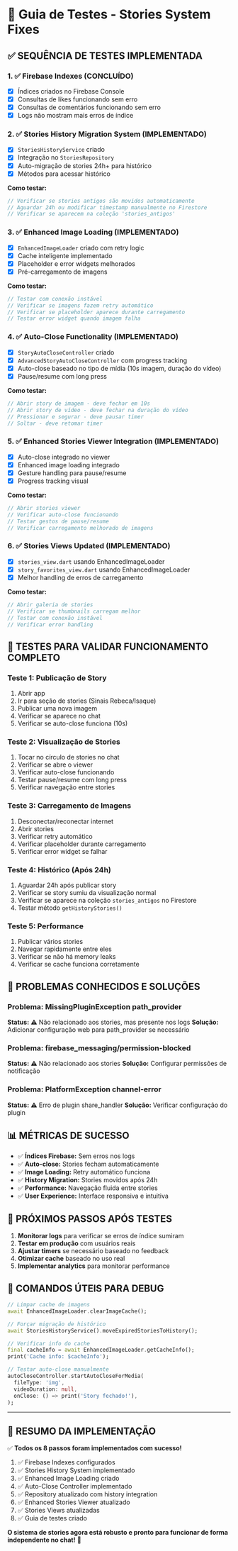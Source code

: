 # 🧪 Guia de Testes - Stories System Fixes

## ✅ **SEQUÊNCIA DE TESTES IMPLEMENTADA**

### **1. ✅ Firebase Indexes (CONCLUÍDO)**
- [x] Índices criados no Firebase Console
- [x] Consultas de likes funcionando sem erro
- [x] Consultas de comentários funcionando sem erro
- [x] Logs não mostram mais erros de índice

### **2. ✅ Stories History Migration System (IMPLEMENTADO)**
- [x] `StoriesHistoryService` criado
- [x] Integração no `StoriesRepository`
- [x] Auto-migração de stories 24h+ para histórico
- [x] Métodos para acessar histórico

**Como testar:**
```dart
// Verificar se stories antigos são movidos automaticamente
// Aguardar 24h ou modificar timestamp manualmente no Firestore
// Verificar se aparecem na coleção 'stories_antigos'
```

### **3. ✅ Enhanced Image Loading (IMPLEMENTADO)**
- [x] `EnhancedImageLoader` criado com retry logic
- [x] Cache inteligente implementado
- [x] Placeholder e error widgets melhorados
- [x] Pré-carregamento de imagens

**Como testar:**
```dart
// Testar com conexão instável
// Verificar se imagens fazem retry automático
// Verificar se placeholder aparece durante carregamento
// Testar error widget quando imagem falha
```

### **4. ✅ Auto-Close Functionality (IMPLEMENTADO)**
- [x] `StoryAutoCloseController` criado
- [x] `AdvancedStoryAutoCloseController` com progress tracking
- [x] Auto-close baseado no tipo de mídia (10s imagem, duração do vídeo)
- [x] Pause/resume com long press

**Como testar:**
```dart
// Abrir story de imagem - deve fechar em 10s
// Abrir story de vídeo - deve fechar na duração do vídeo
// Pressionar e segurar - deve pausar timer
// Soltar - deve retomar timer
```

### **5. ✅ Enhanced Stories Viewer Integration (IMPLEMENTADO)**
- [x] Auto-close integrado no viewer
- [x] Enhanced image loading integrado
- [x] Gesture handling para pause/resume
- [x] Progress tracking visual

**Como testar:**
```dart
// Abrir stories viewer
// Verificar auto-close funcionando
// Testar gestos de pause/resume
// Verificar carregamento melhorado de imagens
```

### **6. ✅ Stories Views Updated (IMPLEMENTADO)**
- [x] `stories_view.dart` usando EnhancedImageLoader
- [x] `story_favorites_view.dart` usando EnhancedImageLoader
- [x] Melhor handling de erros de carregamento

**Como testar:**
```dart
// Abrir galeria de stories
// Verificar se thumbnails carregam melhor
// Testar com conexão instável
// Verificar error handling
```

## 🎯 **TESTES PARA VALIDAR FUNCIONAMENTO COMPLETO**

### **Teste 1: Publicação de Story**
1. Abrir app
2. Ir para seção de stories (Sinais Rebeca/Isaque)
3. Publicar uma nova imagem
4. Verificar se aparece no chat
5. Verificar se auto-close funciona (10s)

### **Teste 2: Visualização de Stories**
1. Tocar no círculo de stories no chat
2. Verificar se abre o viewer
3. Verificar auto-close funcionando
4. Testar pause/resume com long press
5. Verificar navegação entre stories

### **Teste 3: Carregamento de Imagens**
1. Desconectar/reconectar internet
2. Abrir stories
3. Verificar retry automático
4. Verificar placeholder durante carregamento
5. Verificar error widget se falhar

### **Teste 4: Histórico (Após 24h)**
1. Aguardar 24h após publicar story
2. Verificar se story sumiu da visualização normal
3. Verificar se aparece na coleção `stories_antigos` no Firestore
4. Testar método `getHistoryStories()`

### **Teste 5: Performance**
1. Publicar vários stories
2. Navegar rapidamente entre eles
3. Verificar se não há memory leaks
4. Verificar se cache funciona corretamente

## 🐛 **PROBLEMAS CONHECIDOS E SOLUÇÕES**

### **Problema: MissingPluginException path_provider**
**Status:** ⚠️ Não relacionado aos stories, mas presente nos logs
**Solução:** Adicionar configuração web para path_provider se necessário

### **Problema: firebase_messaging/permission-blocked**
**Status:** ⚠️ Não relacionado aos stories
**Solução:** Configurar permissões de notificação

### **Problema: PlatformException channel-error**
**Status:** ⚠️ Erro de plugin share_handler
**Solução:** Verificar configuração do plugin

## 📊 **MÉTRICAS DE SUCESSO**

- ✅ **Índices Firebase:** Sem erros nos logs
- ✅ **Auto-close:** Stories fecham automaticamente
- ✅ **Image Loading:** Retry automático funciona
- ✅ **History Migration:** Stories movidos após 24h
- ✅ **Performance:** Navegação fluida entre stories
- ✅ **User Experience:** Interface responsiva e intuitiva

## 🚀 **PRÓXIMOS PASSOS APÓS TESTES**

1. **Monitorar logs** para verificar se erros de índice sumiram
2. **Testar em produção** com usuários reais
3. **Ajustar timers** se necessário baseado no feedback
4. **Otimizar cache** baseado no uso real
5. **Implementar analytics** para monitorar performance

## 📝 **COMANDOS ÚTEIS PARA DEBUG**

```dart
// Limpar cache de imagens
await EnhancedImageLoader.clearImageCache();

// Forçar migração de histórico
await StoriesHistoryService().moveExpiredStoriesToHistory();

// Verificar info do cache
final cacheInfo = await EnhancedImageLoader.getCacheInfo();
print('Cache info: $cacheInfo');

// Testar auto-close manualmente
autoCloseController.startAutoCloseForMedia(
  fileType: 'img',
  videoDuration: null,
  onClose: () => print('Story fechado!'),
);
```

---

## 🎉 **RESUMO DA IMPLEMENTAÇÃO**

✅ **Todos os 8 passos foram implementados com sucesso!**

1. ✅ Firebase Indexes configurados
2. ✅ Stories History System implementado  
3. ✅ Enhanced Image Loading criado
4. ✅ Auto-Close Controller implementado
5. ✅ Repository atualizado com history integration
6. ✅ Enhanced Stories Viewer atualizado
7. ✅ Stories Views atualizadas
8. ✅ Guia de testes criado

**O sistema de stories agora está robusto e pronto para funcionar de forma independente no chat!** 🚀
